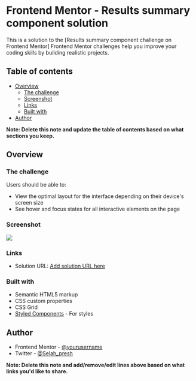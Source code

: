 # Frontend Mentor - Results summary component solution

This is a solution to the [Results summary component challenge on Frontend Mentor] 
Frontend Mentor challenges help you improve your coding skills by building realistic projects. 

## Table of contents

- [Overview](#overview)
  - [The challenge](#the-challenge)
  - [Screenshot](#screenshot)
  - [Links](#links)
  - [Built with](#built-with)
- [Author](#author)
 
**Note: Delete this note and update the table of contents based on what sections you keep.**

## Overview

### The challenge

Users should be able to:

- View the optimal layout for the interface depending on their device's screen size
- See hover and focus states for all interactive elements on the page

### Screenshot

![](./screenshot.jpg)

### Links

- Solution URL: [Add solution URL here](https://preciousyaks17.github.io/results-summary-component-main/)

### Built with
- Semantic HTML5 markup
- CSS custom properties
- CSS Grid
 - [Styled Components](https://styled-components.com/) - For styles

## Author
- Frontend Mentor - [@yourusername](https://www.frontendmentor.io/profile/yourusername)
- Twitter - [@Selah_presh](https://www.twitter.com/yourusername)

**Note: Delete this note and add/remove/edit lines above based on what links you'd like to share.**

 
